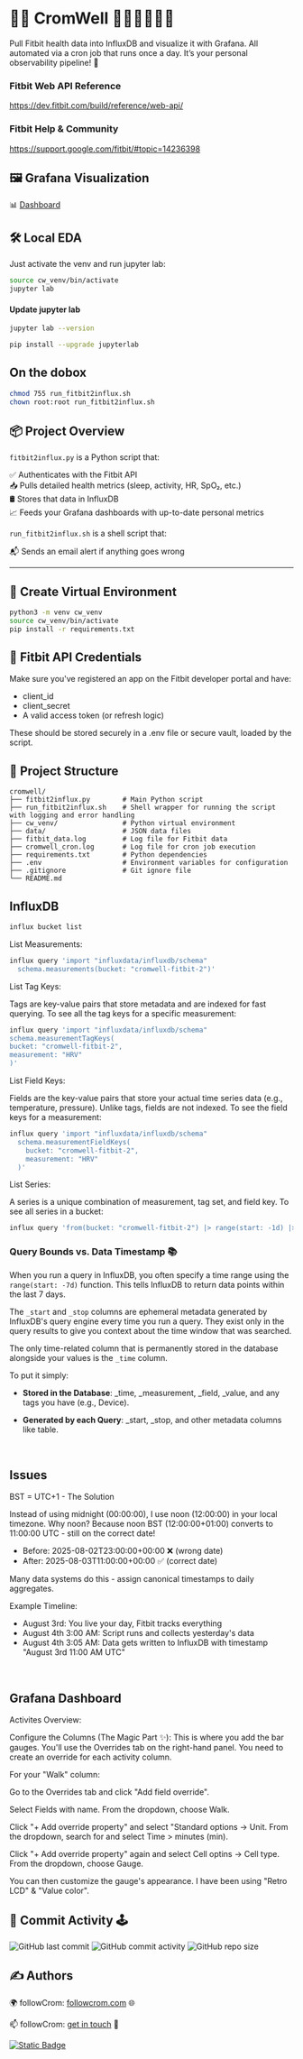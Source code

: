 # 🏃‍♂️ CromWell 🍋🥝🍌🍐🥥🍈

Pull Fitbit health data into InfluxDB and visualize it with Grafana. All automated via a cron job that runs once a day. It’s your personal observability pipeline! 🚀

### Fitbit Web API Reference

https://dev.fitbit.com/build/reference/web-api/

### Fitbit Help & Community

https://support.google.com/fitbit/#topic=14236398

##  🖼️ Grafana Visualization

📊 [Dashboard](https://followcrom.grafana.net/d/97b9809e-408a-4f96-8f92-333e7167d952/cromwell-s-fitbit-board)


## 🛠️ Local EDA

Just activate the venv and run jupyter lab:

```bash
source cw_venv/bin/activate
jupyter lab
```

#### Update jupyter lab

```bash
jupyter lab --version

pip install --upgrade jupyterlab
```

## On the dobox

```bash
chmod 755 run_fitbit2influx.sh
chown root:root run_fitbit2influx.sh
```

## 📦 Project Overview

`fitbit2influx.py` is a Python script that:

✅ Authenticates with the Fitbit API  
📥 Pulls detailed health metrics (sleep, activity, HR, SpO₂, etc.)  
🛢 Stores that data in InfluxDB  
📈 Feeds your Grafana dashboards with up-to-date personal metrics  

`run_fitbit2influx.sh` is a shell script that:

📬 Sends an email alert if anything goes wrong

---

## 🐍 Create Virtual Environment

```bash
python3 -m venv cw_venv  
source cw_venv/bin/activate  
pip install -r requirements.txt  
```

## 🔐 Fitbit API Credentials
Make sure you've registered an app on the Fitbit developer portal and have:

- client_id
- client_secret
- A valid access token (or refresh logic)

These should be stored securely in a .env file or secure vault, loaded by the script.

## 📁 Project Structure

```
cromwell/
├── fitbit2influx.py        # Main Python script
├── run_fitbit2influx.sh    # Shell wrapper for running the script with logging and error handling
├── cw_venv/                # Python virtual environment
├── data/                   # JSON data files
├── fitbit_data.log         # Log file for Fitbit data
├── cromwell_cron.log       # Log file for cron job execution
├── requirements.txt        # Python dependencies
├── .env                    # Environment variables for configuration
├── .gitignore              # Git ignore file
└── README.md
```

## InfluxDB

```bash
influx bucket list
```

List Measurements:

```bash
influx query 'import "influxdata/influxdb/schema"
  schema.measurements(bucket: "cromwell-fitbit-2")'
```

List Tag Keys:

Tags are key-value pairs that store metadata and are indexed for fast querying. To see all the tag keys for a specific measurement:

```bash
influx query 'import "influxdata/influxdb/schema"
schema.measurementTagKeys(
bucket: "cromwell-fitbit-2",
measurement: "HRV"
)'
```

List Field Keys:

Fields are the key-value pairs that store your actual time series data (e.g., temperature, pressure). Unlike tags, fields are not indexed. To see the field keys for a measurement:

```bash
influx query 'import "influxdata/influxdb/schema"
  schema.measurementFieldKeys(
    bucket: "cromwell-fitbit-2",
    measurement: "HRV"
  )'
```

List Series:

A series is a unique combination of measurement, tag set, and field key. To see all series in a bucket:

```bash
influx query 'from(bucket: "cromwell-fitbit-2") |> range(start: -1d) |> filter(fn: (r) => r._measurement == "HeartRate_Intraday") |> sort(columns: ["_time"]) |> limit(n: 200)'
```


### Query Bounds vs. Data Timestamp 📚

When you run a query in InfluxDB, you often specify a time range using the `range(start: -7d)` function. This tells InfluxDB to return data points within the last 7 days.

The `_start` and `_stop` columns are ephemeral metadata generated by InfluxDB's query engine every time you run a query. They exist only in the query results to give you context about the time window that was searched.

The only time-related column that is permanently stored in the database alongside your values is the `_time` column.

To put it simply:

- **Stored in the Database**: _time, _measurement, _field, _value, and any tags you have (e.g., Device).

- **Generated by each Query**: _start, _stop, and other metadata columns like table.

<br>

## Issues

BST = UTC+1 - The Solution

Instead of using midnight (00:00:00), I use noon (12:00:00) in your local timezone. Why noon? Because noon BST (12:00:00+01:00) converts to 11:00:00 UTC - still on the correct date!

- Before: 2025-08-02T23:00:00+00:00 ❌ (wrong date)
- After: 2025-08-03T11:00:00+00:00 ✅ (correct date)

Many data systems do this - assign canonical timestamps to daily aggregates.

Example Timeline:

- August 3rd: You live your day, Fitbit tracks everything
- August 4th 3:00 AM: Script runs and collects yesterday's data
- August 4th 3:05 AM: Data gets written to InfluxDB with timestamp "August 3rd 11:00 AM UTC"

<br>

## Grafana Dashboard

Activites Overview:

Configure the Columns (The Magic Part ✨):
This is where you add the bar gauges. You'll use the Overrides tab on the right-hand panel. You need to create an override for each activity column.

For your "Walk" column:

Go to the Overrides tab and click "Add field override".

Select Fields with name. From the dropdown, choose Walk.

Click "+ Add override property" and select "Standard options -> Unit. From the dropdown, search for and select Time > minutes (min).

Click "+ Add override property" again and select Cell optins -> Cell type. From the dropdown, choose Gauge.

You can then customize the gauge's appearance. I have been using "Retro LCD" & "Value color".

## 📅 Commit Activity 🕹️

![GitHub last commit](https://img.shields.io/github/last-commit/followcrom/cromWell)
![GitHub commit activity](https://img.shields.io/github/commit-activity/m/followcrom/cromWell)
![GitHub repo size](https://img.shields.io/github/repo-size/followcrom/cromWell)

## ✍ Authors 

🌍 followCrom: [followcrom.com](https://followcrom.com/index.html) 🌐

📫 followCrom: [get in touch](https://followcrom.com/contact/contact.php) 👋

[![Static Badge](https://img.shields.io/badge/followcrom-online-blue)](http://followcrom.com)